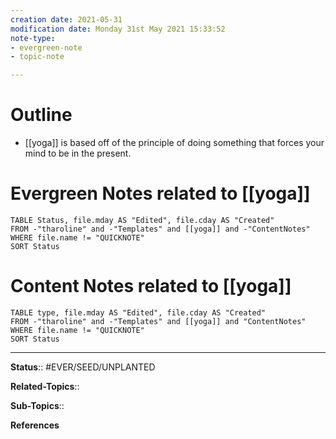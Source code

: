 ```yaml
---
creation date: 2021-05-31
modification date: Monday 31st May 2021 15:33:52
note-type: 
- evergreen-note
- topic-note

---
```


# Outline
- [[yoga]] is based off of the principle of doing something that forces your mind to be in the present.

# Evergreen Notes related to [[yoga]]
```dataview
TABLE Status, file.mday AS "Edited", file.cday AS "Created"
FROM -"tharoline" and -"Templates" and [[yoga]] and -"ContentNotes"
WHERE file.name != "QUICKNOTE"
SORT Status
```
# Content Notes related to [[yoga]]
```dataview
TABLE type, file.mday AS "Edited", file.cday AS "Created"
FROM -"tharoline" and -"Templates" and [[yoga]] and "ContentNotes"
WHERE file.name != "QUICKNOTE"
SORT Status
```

---

**Status**:: #EVER/SEED/UNPLANTED 

**Related-Topics**:: 
	
**Sub-Topics**::
	
**References**